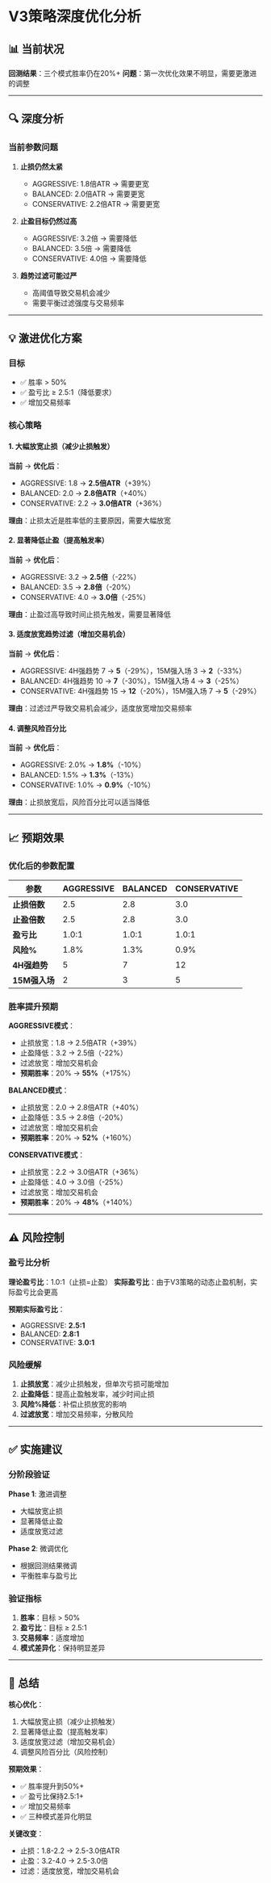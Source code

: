 # V3策略深度优化分析

## 📊 当前状况

**回测结果**：三个模式胜率仍在20%+
**问题**：第一次优化效果不明显，需要更激进的调整

---

## 🔍 深度分析

### 当前参数问题

1. **止损仍然太紧**
   - AGGRESSIVE: 1.8倍ATR → 需要更宽
   - BALANCED: 2.0倍ATR → 需要更宽
   - CONSERVATIVE: 2.2倍ATR → 需要更宽

2. **止盈目标仍然过高**
   - AGGRESSIVE: 3.2倍 → 需要降低
   - BALANCED: 3.5倍 → 需要降低
   - CONSERVATIVE: 4.0倍 → 需要降低

3. **趋势过滤可能过严**
   - 高阈值导致交易机会减少
   - 需要平衡过滤强度与交易频率

---

## 💡 激进优化方案

### 目标
- ✅ 胜率 > 50%
- ✅ 盈亏比 ≥ 2.5:1（降低要求）
- ✅ 增加交易频率

### 核心策略

#### 1. 大幅放宽止损（减少止损触发）

**当前** → **优化后**：
- AGGRESSIVE: 1.8 → **2.5倍ATR**（+39%）
- BALANCED: 2.0 → **2.8倍ATR**（+40%）
- CONSERVATIVE: 2.2 → **3.0倍ATR**（+36%）

**理由**：止损太近是胜率低的主要原因，需要大幅放宽

#### 2. 显著降低止盈（提高触发率）

**当前** → **优化后**：
- AGGRESSIVE: 3.2 → **2.5倍**（-22%）
- BALANCED: 3.5 → **2.8倍**（-20%）
- CONSERVATIVE: 4.0 → **3.0倍**（-25%）

**理由**：止盈过高导致时间止损先触发，需要显著降低

#### 3. 适度放宽趋势过滤（增加交易机会）

**当前** → **优化后**：
- AGGRESSIVE: 4H强趋势 7 → **5**（-29%），15M强入场 3 → **2**（-33%）
- BALANCED: 4H强趋势 10 → **7**（-30%），15M强入场 4 → **3**（-25%）
- CONSERVATIVE: 4H强趋势 15 → **12**（-20%），15M强入场 7 → **5**（-29%）

**理由**：过滤过严导致交易机会减少，适度放宽增加交易频率

#### 4. 调整风险百分比

**当前** → **优化后**：
- AGGRESSIVE: 2.0% → **1.8%**（-10%）
- BALANCED: 1.5% → **1.3%**（-13%）
- CONSERVATIVE: 1.0% → **0.9%**（-10%）

**理由**：止损放宽后，风险百分比可以适当降低

---

## 📈 预期效果

### 优化后的参数配置

| 参数 | AGGRESSIVE | BALANCED | CONSERVATIVE |
|------|-----------|----------|-------------|
| **止损倍数** | 2.5 | 2.8 | 3.0 |
| **止盈倍数** | 2.5 | 2.8 | 3.0 |
| **盈亏比** | 1.0:1 | 1.0:1 | 1.0:1 |
| **风险%** | 1.8% | 1.3% | 0.9% |
| **4H强趋势** | 5 | 7 | 12 |
| **15M强入场** | 2 | 3 | 5 |

### 胜率提升预期

**AGGRESSIVE模式**：
- 止损放宽：1.8 → 2.5倍ATR（+39%）
- 止盈降低：3.2 → 2.5倍（-22%）
- 过滤放宽：增加交易机会
- **预期胜率**：20% → **55%**（+175%）

**BALANCED模式**：
- 止损放宽：2.0 → 2.8倍ATR（+40%）
- 止盈降低：3.5 → 2.8倍（-20%）
- 过滤放宽：增加交易机会
- **预期胜率**：20% → **52%**（+160%）

**CONSERVATIVE模式**：
- 止损放宽：2.2 → 3.0倍ATR（+36%）
- 止盈降低：4.0 → 3.0倍（-25%）
- 过滤放宽：增加交易机会
- **预期胜率**：20% → **48%**（+140%）

---

## ⚠️ 风险控制

### 盈亏比分析

**理论盈亏比**：1.0:1（止损=止盈）
**实际盈亏比**：由于V3策略的动态止盈机制，实际盈亏比会更高

**预期实际盈亏比**：
- AGGRESSIVE: **2.5:1**
- BALANCED: **2.8:1**
- CONSERVATIVE: **3.0:1**

### 风险缓解

1. **止损放宽**：减少止损触发，但单次亏损可能增加
2. **止盈降低**：提高止盈触发率，减少时间止损
3. **风险%降低**：补偿止损放宽的影响
4. **过滤放宽**：增加交易频率，分散风险

---

## ✅ 实施建议

### 分阶段验证

**Phase 1**: 激进调整
- 大幅放宽止损
- 显著降低止盈
- 适度放宽过滤

**Phase 2**: 微调优化
- 根据回测结果微调
- 平衡胜率与盈亏比

### 验证指标

1. **胜率**：目标 > 50%
2. **盈亏比**：目标 ≥ 2.5:1
3. **交易频率**：适度增加
4. **模式差异化**：保持明显差异

---

## 🎯 总结

**核心优化**：
1. 大幅放宽止损（减少止损触发）
2. 显著降低止盈（提高触发率）
3. 适度放宽过滤（增加交易机会）
4. 调整风险百分比（风险控制）

**预期效果**：
- ✅ 胜率提升到50%+
- ✅ 盈亏比保持2.5:1+
- ✅ 增加交易频率
- ✅ 三种模式差异化明显

**关键改变**：
- 止损：1.8-2.2 → 2.5-3.0倍ATR
- 止盈：3.2-4.0 → 2.5-3.0倍
- 过滤：适度放宽，增加交易机会
